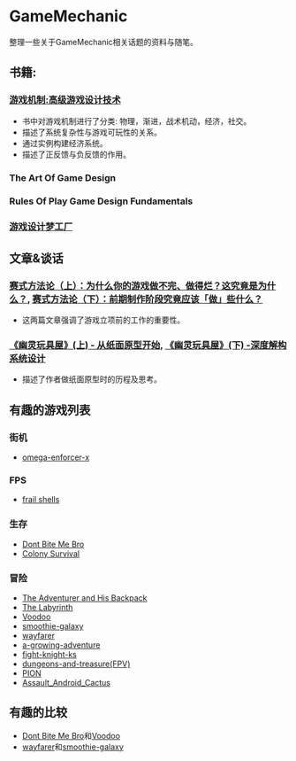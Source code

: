 # GameMechanic
整理一些关于GameMechanic相关话题的资料与随笔。

## 书籍:
### [游戏机制:高级游戏设计技术](https://www.amazon.cn/%E5%9B%BE%E4%B9%A6/dp/B00J5OLQHI/ref=sr_1_1?ie=UTF8&qid=1498445343&sr=8-1&keywords=%E6%B8%B8%E6%88%8F%E6%9C%BA%E5%88%B6)
  * 书中对游戏机制进行了分类: 物理，渐进，战术机动，经济，社交。
  * 描述了系统复杂性与游戏可玩性的关系。
  * 通过实例构建经济系统。
  * 描述了正反馈与负反馈的作用。


### The Art Of Game Design
### Rules Of Play Game Design Fundamentals
### [游戏设计梦工厂](https://www.amazon.cn/%E5%9B%BE%E4%B9%A6/dp/B01EIE3L7W/ref=sr_1_1?s=books&ie=UTF8&qid=1498791824&sr=1-1&keywords=%E6%B8%B8%E6%88%8F%E8%AE%BE%E8%AE%A1%E6%A2%A6%E5%B7%A5%E5%8E%82)

## 文章&谈话
### [赛式方法论（上）：为什么你的游戏做不完、做得烂？这究竟是为什么？](https://zhuanlan.zhihu.com/p/20318510), [赛式方法论（下）：前期制作阶段究竟应该「做」些什么？](https://zhuanlan.zhihu.com/p/20334077)
  * 这两篇文章强调了游戏立项前的工作的重要性。
### [《幽灵玩具屋》(上) - 从纸面原型开始](https://zhuanlan.zhihu.com/p/20398061?columnSlug=game-design-workshop), [《幽灵玩具屋》(下) -深度解构系统设计](https://zhuanlan.zhihu.com/p/20402745?columnSlug=game-design-workshop)
  * 描述了作者做纸面原型时的历程及思考。


## 有趣的游戏列表
### 街机
  * [omega-enforcer-x](https://fartenko.itch.io/omega-enforcer-x)
### FPS
  * [frail shells](https://fromsmiling.itch.io/frail-shells)
### 生存
  * [Dont Bite Me Bro](https://muifwego.itch.io/dont-bite-me-bro)
  * [Colony Survival](http://store.steampowered.com/app/366090/Colony_Survival/)
### 冒险
  * [The Adventurer and His Backpack](http://store.steampowered.com/app/635410/The_Adventurer_and_His_Backpack/)
  * [The Labyrinth](http://store.steampowered.com/app/652050/The_Labyrinth/)
  * [Voodoo](http://store.steampowered.com/app/467570/Voodoo/)
  * [smoothie-galaxy](https://pixel-boy.itch.io/smoothie-galaxy)
  * [wayfarer](https://ikroth.itch.io/wayfarer)
  * [a-growing-adventure](https://frankiesmileshow.itch.io/a-growing-adventure)
  * [fight-knight-ks](https://boen.itch.io/fight-knight-ks)
  * [dungeons-and-treasure(FPV)](https://dungeons-and-treasure.itch.io/dungeons-and-treasure)
  * [PION](http://store.steampowered.com/app/667550/PION/)
  * [Assault_Android_Cactus](http://store.steampowered.com/app/250110/Assault_Android_Cactus/)

## 有趣的比较
  * [Dont Bite Me Bro](https://muifwego.itch.io/dont-bite-me-bro)和[Voodoo](http://store.steampowered.com/app/467570/Voodoo/)
  * [wayfarer](https://ikroth.itch.io/wayfarer)和[smoothie-galaxy](https://pixel-boy.itch.io/smoothie-galaxy)
